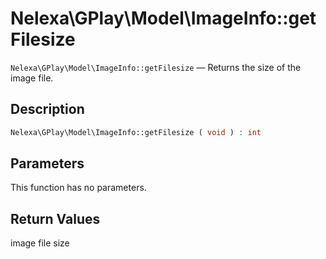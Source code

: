 # Nelexa\GPlay\Model\ImageInfo::getFilesize
`Nelexa\GPlay\Model\ImageInfo::getFilesize` — Returns the size of the image file.

## Description
```php
Nelexa\GPlay\Model\ImageInfo::getFilesize ( void ) : int
```

## Parameters
This function has no parameters.

## Return Values
image file size

